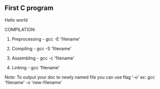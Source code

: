First C program
---------------
Hello world

COMPILATION:

1. Preprocessing - gcc -E 'filename'

2. Compiling - gcc -S 'filename'

3. Assembling - gcc -c 'filename'

4. Linking - gcc 'filename'

Note: To output your doc to newly named file you can use flag '-o'
ex: gcc 'filename' -o 'new-filename'
